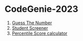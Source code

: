 # CodeGenie-2023

1. [Guess The Number](https://github.com/sachin027/CodeGenie-2023/blob/main/Problem-Solutions/GuessTheNumber.java)
2. [Student Screener](https://github.com/sachin027/CodeGenie-2023/blob/main/Problem-Solutions/StudentScreener.java)
3. [Percentile Score calculator](https://github.com/sachin027/CodeGenie-2023/blob/main/Problem-Solutions/PercentileScoreCalculator.java)
